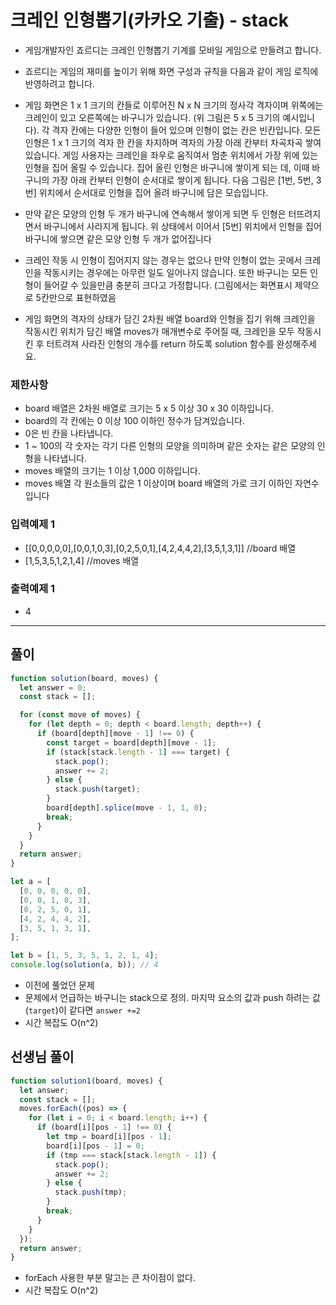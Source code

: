 # 크레인 인형뽑기(카카오 기출) - stack

- 게임개발자인 죠르디는 크레인 인형뽑기 기계를 모바일 게임으로 만들려고 합니다.
- 죠르디는 게임의 재미를 높이기 위해 화면 구성과 규칙을 다음과 같이 게임 로직에 반영하려고 합니다.

- 게임 화면은 1 x 1 크기의 칸들로 이루어진 N x N 크기의 정사각 격자이며 위쪽에는 크레인이 있고 오른쪽에는 바구니가 있습니다. (위 그림은 5 x 5 크기의 예시입니다). 각 격자 칸에는 다양한 인형이 들어 있으며 인형이 없는 칸은 빈칸입니다. 모든 인형은 1 x 1 크기의 격자 한 칸을 차지하며 격자의 가장 아래 칸부터 차곡차곡 쌓여 있습니다. 게임 사용자는 크레인을 좌우로 움직여서 멈춘 위치에서 가장 위에 있는 인형을 집어 올릴 수 있습니다. 집어 올린 인형은 바구니에 쌓이게 되는 데, 이때 바구니의 가장 아래 칸부터 인형이 순서대로 쌓이게 됩니다. 다음 그림은 [1번, 5번, 3번] 위치에서 순서대로 인형을 집어 올려 바구니에 담은 모습입니다.

- 만약 같은 모양의 인형 두 개가 바구니에 연속해서 쌓이게 되면 두 인형은 터뜨려지면서 바구니에서 사라지게 됩니다. 위 상태에서 이어서 [5번] 위치에서 인형을 집어 바구니에 쌓으면 같은 모양 인형 두 개가 없어집니다

- 크레인 작동 시 인형이 집어지지 않는 경우는 없으나 만약 인형이 없는 곳에서 크레인을 작동시키는 경우에는 아무런 일도 일어나지 않습니다. 또한 바구니는 모든 인형이 들어갈 수 있을만큼 충분히 크다고 가정합니다. (그림에서는 화면표시 제약으로 5칸만으로 표현하였음

- 게임 화면의 격자의 상태가 담긴 2차원 배열 board와 인형을 집기 위해 크레인을 작동시킨 위치가 담긴 배열 moves가 매개변수로 주어질 때, 크레인을 모두 작동시킨 후 터트려져 사라진
  인형의 개수를 return 하도록 solution 함수를 완성해주세요.

### 제한사항

- board 배열은 2차원 배열로 크기는 5 x 5 이상 30 x 30 이하입니다.
- board의 각 칸에는 0 이상 100 이하인 정수가 담겨있습니다.
- 0은 빈 칸을 나타냅니다.
- 1 ~ 100의 각 숫자는 각기 다른 인형의 모양을 의미하며 같은 숫자는 같은 모양의 인형을 나타냅니다.
- moves 배열의 크기는 1 이상 1,000 이하입니다.
- moves 배열 각 원소들의 값은 1 이상이며 board 배열의 가로 크기 이하인 자연수입니다

### 입력예제 1

- [[0,0,0,0,0],[0,0,1,0,3],[0,2,5,0,1],[4,2,4,4,2],[3,5,1,3,1]] //board 배열
- [1,5,3,5,1,2,1,4] //moves 배열

### 출력예제 1

- 4

---

## 풀이

```js
function solution(board, moves) {
  let answer = 0;
  const stack = [];

  for (const move of moves) {
    for (let depth = 0; depth < board.length; depth++) {
      if (board[depth][move - 1] !== 0) {
        const target = board[depth][move - 1];
        if (stack[stack.length - 1] === target) {
          stack.pop();
          answer += 2;
        } else {
          stack.push(target);
        }
        board[depth].splice(move - 1, 1, 0);
        break;
      }
    }
  }
  return answer;
}

let a = [
  [0, 0, 0, 0, 0],
  [0, 0, 1, 0, 3],
  [0, 2, 5, 0, 1],
  [4, 2, 4, 4, 2],
  [3, 5, 1, 3, 1],
];

let b = [1, 5, 3, 5, 1, 2, 1, 4];
console.log(solution(a, b)); // 4
```

- 이전에 풀었던 문제
- 문제에서 언급하는 바구니는 stack으로 정의. 마지막 요소의 값과 push 하려는 값(`target`)이 같다면 `answer +=2`
- 시간 복잡도 O(n^2)

## 선생님 풀이

```js
function solution1(board, moves) {
  let answer;
  const stack = [];
  moves.forEach((pos) => {
    for (let i = 0; i < board.length; i++) {
      if (board[i][pos - 1] !== 0) {
        let tmp = board[i][pos - 1];
        board[i][pos - 1] = 0;
        if (tmp === stack[stack.length - 1]) {
          stack.pop();
          answer += 2;
        } else {
          stack.push(tmp);
        }
        break;
      }
    }
  });
  return answer;
}
```

- forEach 사용한 부분 말고는 큰 차이점이 없다.
- 시간 복잡도 O(n^2)
